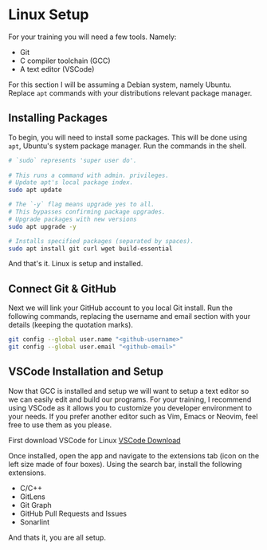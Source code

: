# Linux Setup

For your training you will need a few tools. Namely:

- Git
- C compiler toolchain (GCC)
- A text editor (VSCode)

 For this section I will be assuming a Debian system, namely Ubuntu. Replace `apt` commands with your distributions relevant package manager.

## Installing Packages

To begin, you will need to install some packages. This will be done using `apt`, Ubuntu's system package manager. Run the commands in the shell.

```sh
# `sudo` represents 'super user do'.
 
# This runs a command with admin. privileges.
# Update apt's local package index.
sudo apt update

# The `-y` flag means upgrade yes to all.
# This bypasses confirming package upgrades.
# Upgrade packages with new versions
sudo apt upgrade -y

# Installs specified packages (separated by spaces).
sudo apt install git curl wget build-essential
```

And that's it. Linux is setup and installed.

## Connect Git & GitHub

Next we will link your GitHub account to you local Git install. Run the following commands, replacing the username and email section with your details (keeping the quotation marks).

```sh
git config --global user.name "<github-username>"
git config --global user.email "<github-email>"
```

## VSCode Installation and Setup

Now that GCC is installed and setup we will want to setup a text editor so we can easily edit and build our programs. For your training, I recommend using VSCode as it allows you to customize you developer environment to your needs. If you prefer another editor such as Vim, Emacs or Neovim, feel free to use them as you please.

First download VSCode for Linux [VSCode Download](https://code.visualstudio.com/download)

Once installed, open the app and navigate to the extensions tab (icon on the left size made of four boxes). Using the search bar, install the following extensions.

- C/C++
- GitLens
- Git Graph
- GitHub Pull Requests and Issues
- Sonarlint

And thats it, you are all setup.
